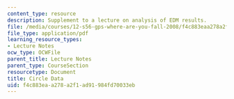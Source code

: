 ```yaml
---
content_type: resource
description: Supplement to a lecture on analysis of EDM results.
file: /media/courses/12-s56-gps-where-are-you-fall-2008/f4c883eaa278a2f1ad91984fd70033eb_circledata_sol08.pdf
file_type: application/pdf
learning_resource_types:
- Lecture Notes
ocw_type: OCWFile
parent_title: Lecture Notes
parent_type: CourseSection
resourcetype: Document
title: Circle Data
uid: f4c883ea-a278-a2f1-ad91-984fd70033eb
---
```

